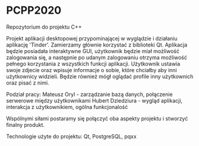 # PCPP2020
Repozytorium do projektu C++

Projekt aplikacji desktopowej przypominającej w wyglądzie i działaniu aplikację 'Tinder'.
Zamierzamy głównie korzystać z biblioteki Qt. Aplikacja będzie posiadała interaktywne GUI,
użytkownik będzie miał możliwość zalogowania się, a następnie po udanym zalogowaniu otrzyma 
możliwość pełnego korzystania z wszystkich funkcji aplikacji. Użytkownik ustawia swoje zdjecie
oraz wpisuje informacje o sobie, które chciałby aby inni użytkownicy widzieli. Będzie również
mógł oglądać profile inny użytkownich oraz pisać z nimi.

Podział pracy:
Mateusz Oryl - zarządzanie bazą danych, połączenie serwerowe między użytkownikami
Hubert Dziedziura - wygląd aplikacji, interakcja z użytkownikiem, ogólna funkcjonalość

Wspólnymi siłami postaramy się połączyć oba aspekty projektu i stworzyć finalny produkt.

Technologie użyte do projektu:
Qt, PostgreSQL, pqxx
